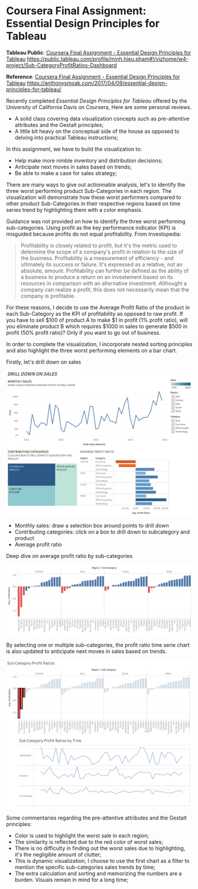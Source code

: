 # Coursera Final Assignment: Essential Design Principles for Tableau

**Tableau Public**: 
[Coursera Final Assignment - Essential Design Principles for Tableau](https://public.tableau.com/profile/minh.hieu.pham#!/vizhome/w4-project/Sub-CategoryProfitRatios-Dashboard)
https://public.tableau.com/profile/minh.hieu.pham#!/vizhome/w4-project/Sub-CategoryProfitRatios-Dashboard


**Reference**: [Coursera Final Assignment - Essential Design Principles for Tableau](https://anthonysmoak.com/2017/04/09/essential-design-principles-for-tableau/) 
https://anthonysmoak.com/2017/04/09/essential-design-principles-for-tableau/

Recently completed *Essential Design Principles for Tableau* offered by the University of California Davis on Coursera, Here are some personal reviews. 

- A solid class covering data visualization concepts such as pre-attentive attributes and the Gestalt principles;
- A little bit heavy on the conceptual side of the house as opposed to delving into practical Tableau instructions;

In this assignment, we have to build the visualization to: 
- Help make more nimble inventory and distribution decisions; 
- Anticipate next moves in sales based on trends; 
- Be able to make a case for sales strategy; 
 
There are many ways to give out actionnable analysis, let's to identify the three worst performing product Sub-Categories in each region. The visualization will demonstrate how these worst performers compared to other product Sub-Categories in their respective regions based on time series trend by highlighting them with a color emphasis.

Guidance was not provided on how to identify the three worst performing sub-categories. Using profit as the key performance indicator (KPI) is misguided because profits do not equal profitability.  From Investopedia:

> Profitability is closely related to profit, but it's the metric used to determine the scope of a company's profit in relation to the size of the business. Profitability is a measurement of efficiency - and ultimately its success or failure. It's expressed as a relative, not an absolute, amount. Profitability can further be defined as the ability of a business to produce a return on an investement based on its resources in comparison with an alternative investment. Althought a company can realize a profit, this does not necessarily mean that the company is profitable. 

For these reasons, I decide to use the Average Profit Ratio of the product in each Sub-Category as the KPI of profitability as opposed to raw profit. If you have to sell $100 of product A to make $1 in profit (1% profit ratio), will you eliminate product B which requires $1000 in sales to generate $500 in profit (50% profit ratio)? Only if you want to go out of business. 

In order to complete the visualization, I incorporate nested sorting principles and also highlight the three worst performing elements on a bar chart.

Firstly, let's drill down on sales

![w-4-ex-0](./w-4-ex-0.png "w-4-ex-0")

- Monthly sales: draw a selection box around points to drill down
- Contributing categories: click on a box to drill down to subcategory and product
- Average profit ratio

Deep dive on average profit ratio by sub-categories 

![w-4-ex-1](./w-4-ex-1.png "w-4-ex-1")

By selecting one or multiple sub-categories, the profit ratio time serie chart is also updated to anticipate next moves in sales based on trends.

![w-4-ex-2](./w-4-ex-2.png "w-4-ex-2")

Some commentaries regarding the pre-attentive attributes and the Gestalt principles: 

- Color is used to highlight the worst sale in each region; 
- The similarity is reflected due to the red color of worst sales; 
- There is no difficulty in finding out the worst sales due to highlighting, it's the negligible amount of clutter; 
- This is dynamic visualization, I choose to use the first chart as a filter to mention the specific sub-categories sales trends by time;
- The extra calculation and sorting and memorizing the numbers are a burden. Visuals remain in mind for a long time;  